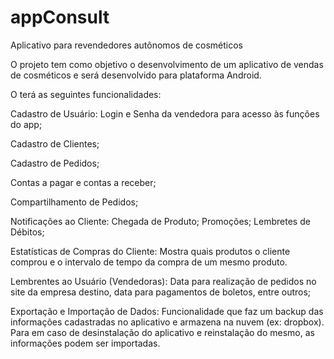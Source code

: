 # appConsult
Aplicativo para revendedores autônomos de cosméticos

O projeto tem como objetivo o desenvolvimento de um aplicativo de vendas de cosméticos e será desenvolvido para plataforma Android.

O terá as seguintes funcionalidades: 

Cadastro de Usuário: Login e Senha da vendedora para acesso às funções do app;

Cadastro de Clientes;

Cadastro de Pedidos;

Contas a pagar e contas a receber;

Compartilhamento de Pedidos;

Notificações ao Cliente:
Chegada de Produto;
Promoções;
Lembretes de Débitos;

Estatísticas de Compras do Cliente: Mostra quais produtos o cliente comprou e o intervalo de tempo da compra de um mesmo produto.

Lembrentes ao Usuário (Vendedoras): Data para realização de pedidos no site da empresa destino, data para pagamentos de boletos, entre outros;

Exportação e Importação de Dados: Funcionalidade que faz um backup das informações cadastradas no aplicativo e armazena na nuvem (ex: dropbox). Para em caso de desinstalação do aplicativo e reinstalação do mesmo, as informações podem ser importadas.
